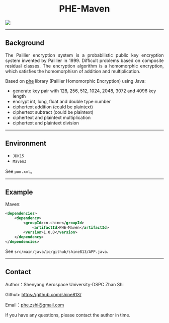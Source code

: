 <h1 align='center' >PHE-Maven</h1>

<a href="https://github.com/shine813/PHE-Maven"><img src="https://img.shields.io/badge/phe_maven-1.0.0-green"></a>

---

## Background

<p align="justify">
The Paillier encryption system is a probabilistic public key encryption system invented by Paillier in 1999. 
Difficult problems based on composite residual classes. 
The encryption algorithm is a homomorphic encryption, which satisfies the homomorphism of addition and multiplication.

Based on [phe](https://github.com/data61/python-paillier) library (Paillier Homomorphic Encryption) using Java:

- generate key pair with 128, 256, 512, 1024, 2048, 3072 and 4096 key length
- encrypt int, long, float and double type number
- ciphertext addition (could be plaintext)
- ciphertext subtract (could be plaintext)
- ciphertext and plaintext multiplication
- ciphertext and plaintext division

---

## Environment

- `JDK15`
- `Maven3`

See `pom.xml`。

---

## Example

Maven:

```xml
<dependencies>
    <dependency>
        <groupId>cn.shine</groupId>
            <artifactId>PHE-Maven</artifactId>
        <version>1.0.0</version>
    </dependency>
</dependencies>
```

See `src/main/java/io/github/shine813/APP.java`.

---

## Contact

Author：Shenyang Aerospace University-DSPC Zhan Shi

Github: https://github.com/shine813/

Email：phe.zshi@gmail.com

If you have any questions, please contact the author in time.

